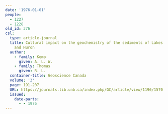 ```yaml
---
date: '1976-01-01'
people:
  - 1227
  - 1228
old_id: 376
csl:
  type: article-journal
  title: Cultural impact on the geochemistry of the sediments of Lakes Ontario, Erie,
    and Huron
  author:
    - family: Kemp
      given: A. L. W.
    - family: Thomas
      given: R. L.
  container-title: Geoscience Canada
  volume: '3'
  page: 191-207
  URL: https://journals.lib.unb.ca/index.php/GC/article/view/1196/1570
  issued:
    date-parts:
      - - 1976
---
```


